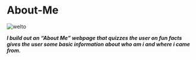 # About-Me

<img src="https://i.gifer.com/B4G1.gif" alt="welto">

***I build out an “About Me” webpage that quizzes the user on fun facts gives the user some basic information about who am i and where i came from.*** 